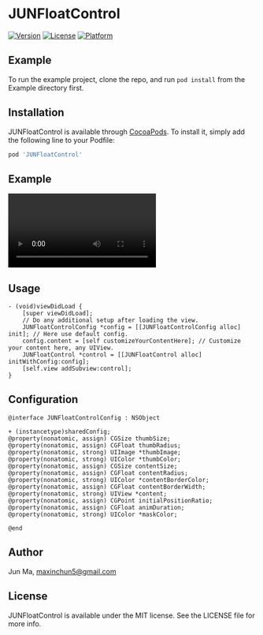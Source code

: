 # JUNFloatControl

[![Version](https://img.shields.io/cocoapods/v/JUNFloatControl.svg?style=flat)](https://cocoapods.org/pods/JUNFloatControl)
[![License](https://img.shields.io/cocoapods/l/JUNFloatControl.svg?style=flat)](https://cocoapods.org/pods/JUNFloatControl)
[![Platform](https://img.shields.io/cocoapods/p/JUNFloatControl.svg?style=flat)](https://cocoapods.org/pods/JUNFloatControl)

## Example

To run the example project, clone the repo, and run `pod install` from the Example directory first.

## Installation

JUNFloatControl is available through [CocoaPods](https://cocoapods.org). To install
it, simply add the following line to your Podfile:

```ruby
pod 'JUNFloatControl'
```
## Example
![](./JUNFloatControl.mov)

## Usage
```objc
- (void)viewDidLoad {
    [super viewDidLoad];
    // Do any additional setup after loading the view.
    JUNFloatControlConfig *config = [[JUNFloatControlConfig alloc] init]; // Here use default config.
    config.content = [self customizeYourContentHere]; // Customize your content here, any UIView.
    JUNFloatControl *control = [[JUNFloatControl alloc] initWithConfig:config];
    [self.view addSubview:control];
}
```

## Configuration
```objc
@interface JUNFloatControlConfig : NSObject

+ (instancetype)sharedConfig;
@property(nonatomic, assign) CGSize thumbSize;
@property(nonatomic, assign) CGFloat thumbRadius;
@property(nonatomic, strong) UIImage *thumbImage;
@property(nonatomic, strong) UIColor *thumbColor;
@property(nonatomic, assign) CGSize contentSize;
@property(nonatomic, assign) CGFloat contentRadius;
@property(nonatomic, strong) UIColor *contentBorderColor;
@property(nonatomic, assign) CGFloat contentBorderWidth;
@property(nonatomic, strong) UIView *content;
@property(nonatomic, assign) CGPoint initialPositionRatio;
@property(nonatomic, assign) CGFloat animDuration;
@property(nonatomic, strong) UIColor *maskColor;

@end
```

## Author

Jun Ma, maxinchun5@gmail.com

## License

JUNFloatControl is available under the MIT license. See the LICENSE file for more info.
